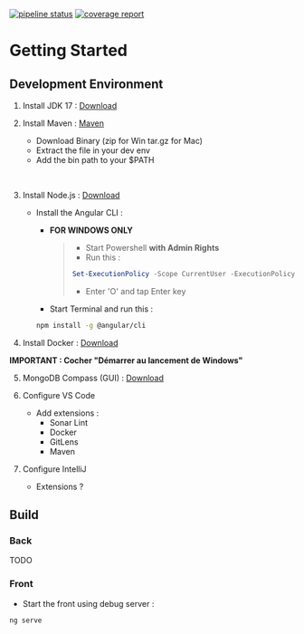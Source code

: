[![pipeline status](https://172.24.0.69/e4e/ld/projet-gl/2022-2023/caerdydd/badges/dev/pipeline.svg)](https://172.24.0.69/e4e/ld/projet-gl/2022-2023/caerdydd/commits/dev)
[![coverage report](https://172.24.0.69/e4e/ld/projet-gl/2022-2023/caerdydd/badges/dev/coverage.svg)](https://172.24.0.69/e4e/ld/projet-gl/2022-2023/caerdydd/commits/dev)
# Getting Started

## Development Environment

1. Install JDK 17 : [Download](https://download.oracle.com/java/17/latest/jdk-17_windows-x64_bin.exe)

2. Install Maven : [Maven](https://dlcdn.apache.org/maven/maven-3/3.9.4/binaries/apache-maven-3.9.4-bin.zip)
    - Download Binary (zip for Win tar.gz for Mac)
    - Extract the file in your dev env
    - Add the bin path to your $PATH

<br>

3. Install Node.js : [Download](https://nodejs.org/dist/v18.18.0/node-v18.18.0-x64.msi)

    - Install the Angular CLI :

        - **FOR WINDOWS ONLY**
            >- Start Powershell **with Admin Rights**
            >- Run this : 
            >```powershell
            > Set-ExecutionPolicy -Scope CurrentUser -ExecutionPolicy RemoteSigned
            >```
            >- Enter 'O' and tap Enter key


        - Start Terminal and run this :

        ```sh
        npm install -g @angular/cli
        ```

4. Install Docker : [Download](https://desktop.docker.com/win/main/amd64/Docker%20Desktop%20Installer.exe?utm_source=docker&utm_medium=webreferral&utm_campaign=dd-smartbutton&utm_location=module)

**IMPORTANT : Cocher "Démarrer au lancement de Windows"**

5. MongoDB Compass (GUI) : [Download](https://downloads.mongodb.com/compass/mongodb-compass-1.40.2-win32-x64.exe?_ga=2.52666856.1787788633.1695885194-1182748192.1695725186)


6. Configure VS Code
    - Add extensions :
        - Sonar Lint
        - Docker
        - GitLens
        - Maven

7. Configure IntelliJ
    - Extensions ?

## Build
### Back
 TODO
### Front
- Start the front using debug server :
```
ng serve
```